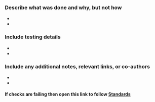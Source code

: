 [comment]: <> ( This Section will not be the part of body )

[comment]: <> (**************************************************)

[comment]: <> (Subject format, Use This format for PR subject)

[comment]: <> ( [JIRA-ID]: Summarize PR in less than 50 characters )

[comment]: <> (**************************************************)

[comment]: <> ( below section needs to be changed )

### Describe what was done and why, but not how

 -

 -

### Include testing details

 -

 -

### Include any additional notes, relevant links, or co-authors

 -

 -

#### If checks are failing then open this link to follow [Standards](https://devsinc.atlassian.net/wiki/spaces/PMP/pages/631767041/Naming+Convention+-+PR+Branching+Standards)
